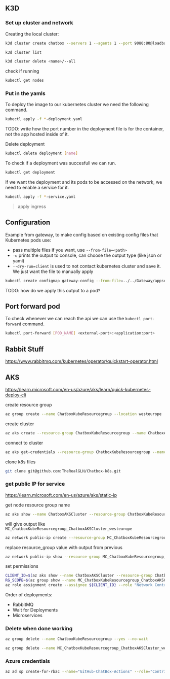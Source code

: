 
## K3D

### Set up cluster and network

Creating the local cluster:

```bash
k3d cluster create chatbox --servers 1 --agents 1 --port 9080:80@loadbalancer --registry-config k3d-registry-config.yml
```

```bash
k3d cluster list
```

```bash
k3d cluster delete <name>/--all
```

check if running
```bash
kubectl get nodes
```

### Put in the yamls

To deploy the image to our kubernetes cluster we need the following command.
```bash
kubectl apply -f *-deployment.yaml
```

TODO: write how the port number in the deployment file is for the container, not the app hosted inside of it.

Delete deployment
```bash
kubectl delete deployment [name]
```
To check if a deployment was succesfull we can run.
```bash
kubectl get deployment
```

If we want the deployment and its pods to be accessed on the network, we need to enable a service for it.
```bash
kubectl apply -f *-service.yaml
```


> apply ingress


## Configuration

Example from gateway, to make config based on existing config files that Kubernetes pods use:

- pass multiple files if you want, use ``--from-file=<path>``
- ``-o`` prints the output to console, can choose the output type (like json or yaml)
- ``--dry-run=client`` is used to not contact kubernetes cluster and save it. We just want the file to manually apply

```bash
kubectl create configmap gateway-config --from-file=../../Gateway/appsettings.json --from-file=../../Gateway/ocelot.json -o yaml --dry-run=client > gateway-configmap.yml
```

TODO: how do we apply this output to a pod?

## Port forward pod
To check whenever we can reach the api we can use the `kubectl port-forward` command.

```bash
kubectl port-forward [POD_NAME] <external-port>:<application:port>
```


## Rabbit Stuff
https://www.rabbitmq.com/kubernetes/operator/quickstart-operator.html

## AKS

https://learn.microsoft.com/en-us/azure/aks/learn/quick-kubernetes-deploy-cli


create resource group
```bash
az group create --name ChatboxKubeResourcegroup --location westeurope
```
create cluster
```bash
az aks create --resource-group ChatboxKubeResourcegroup --name ChatboxAKSCluster --enable-managed-identity --node-count 1 --enable-addons monitoring --enable-msi-auth-for-monitoring --generate-ssh-keys
```

connect to cluster
```bash
az aks get-credentials --resource-group ChatboxKubeResourcegroup --name ChatboxAKSCluster
```

clone k8s files
```bash
git clone git@github.com:TheRealGLH/Chatbox-k8s.git
```

### get public IP for service

https://learn.microsoft.com/en-us/azure/aks/static-ip

get node resource group name
```bash
az aks show --name ChatboxAKSCluster --resource-group ChatboxKubeResourcegroup --query nodeResourceGroup -o tsv
```

will give output like ``MC_ChatboxKubeResourcegroup_ChatboxAKSCluster_westeurope``

```bash
az network public-ip create --resource-group MC_ChatboxKubeResourcegroup_ChatboxAKSCluster_westeurope --name ChatboxPublicIP --sku Standard --allocation-method static
```
replace resource_group value with output from previous

```bash
az network public-ip show --resource-group MC_ChatboxKubeResourcegroup_ChatboxAKSCluster_westeurope --name ChatboxPublicIP --query ipAddress --output tsv
```

set permissions
```bash
CLIENT_ID=$(az aks show --name ChatboxAKSCluster --resource-group ChatboxKubeResourcegroup --query identity.principalId -o tsv)
RG_SCOPE=$(az group show --name MC_ChatboxKubeResourcegroup_ChatboxAKSCluster_westeurope --query id -o tsv)
az role assignment create --assignee ${CLIENT_ID} --role "Network Contributor" --scope ${RG_SCOPE}
```


Order of deployments:

- RabbitMQ
- Wait for Deployments
- Microservices


### Delete when done working

```bash
az group delete --name ChatboxKubeResourcegroup --yes --no-wait
```
```bash
az group delete --name MC_ChatboxKubeResourcegroup_ChatboxAKSCluster_westeurope --yes --no-wait
```

### Azure credentials
```bash
az ad sp create-for-rbac --name="GitHub-ChatBox-Actions" --role="Contributor" --scopes="/subscriptions/cafa1880-3da7-4d98-8bfe-2a4c8b11ddf8/resourceGroups/ChatboxKubeResourcegroup" --sdk-auth
```